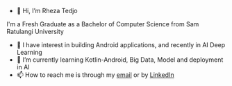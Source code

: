 - 👋 Hi, I’m Rheza Tedjo

I'm a Fresh Graduate as a Bachelor of Computer Science from Sam Ratulangi University

- 👀 I have interest in building Android applications, and recently in AI Deep Learning
- 🌱 I’m currently learning Kotlin-Android, Big Data, Model and deployment in AI
- 📫 How to reach me is through my [email](rhezatedjo@gmail.com) or by [LinkedIn](https://www.linkedin.com/in/rheza-tedjo/)

<!---
Zehr-02/Zehr-02 is a ✨ special ✨ repository because its `README.md` (this file) appears on your GitHub profile.
You can click the Preview link to take a look at your changes.
--->
